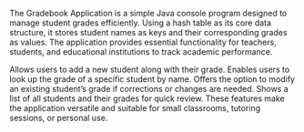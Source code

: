 The Gradebook Application is a simple Java console program designed to manage student grades efficiently.
Using a hash table as its core data structure, it stores student names as keys and their corresponding grades as values.
The application provides essential functionality for teachers, students, and educational institutions to track academic performance.

Allows users to add a new student along with their grade. Enables users to look up the grade of a specific student by name. 
Offers the option to modify an existing student’s grade if corrections or changes are needed. Shows a list of all students and their grades for quick review.
These features make the application versatile and suitable for small classrooms, tutoring sessions, or personal use.

